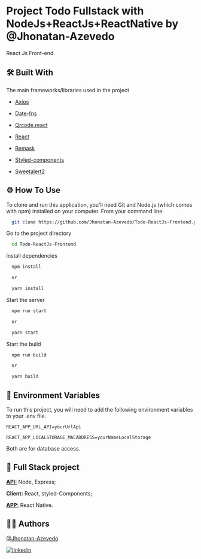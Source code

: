 
# Project Todo Fullstack with NodeJs+ReactJs+ReactNative by @Jhonatan-Azevedo

React Js Front-end.
## 🛠 Built With

The main frameworks/libraries used in the project

- [Axios](https://axios-http.com/ptbr/docs/intro)

- [Date-fns](https://date-fns.org/)

- [Qrcode.react](qrcode.react)

- [React](https://react.dev/)

- [Remask](https://www.npmjs.com/package/remask)

- [Styled-components](https://styled-components.com/)

- [Sweetalert2](https://sweetalert2.github.io/#examples)


## ⚙ How To Use

To clone and run this application, you'll need Git and Node.js (which comes with npm) installed on your computer. From your command line:

```bash
  git clone https://github.com/Jhonatan-Azevedo/Todo-ReactJs-Frontend.git
```

Go to the project directory

```bash
  cd Todo-ReactJs-Frontend
```

Install dependencies

```bash
  npm install

  or

  yarn install
```

Start the server

```bash
  npm run start

  or

  yarn start
```

Start the build

```bash
  npm run build

  or

  yarn build
```

## 📍 Environment Variables

To run this project, you will need to add the following environment variables to your .env file.

`REACT_APP_URL_API=yourUrlApi`

`REACT_APP_LOCALSTORAGE_MACADDRESS=yourNameLocalStorage`

Both are for database access.


## 🔋 Full Stack project

[**API:**](https://github.com/Jhonatan-Azevedo/Todo-NodeJS-API)  Node, Express;

**Client:** React, styled-Components;

[**APP:**](https://github.com/Jhonatan-Azevedo/Todo-ReactJs-App) React Native.

## 🤘🏼 Authors

[@Jhonatan-Azevedo](https://github.com/Jhonatan-Azevedo)

[![linkedin](https://img.shields.io/badge/linkedin-0A66C2?style=for-the-badge&logo=linkedin&logoColor=white)](https://www.linkedin.com/in/jazevedodev/)